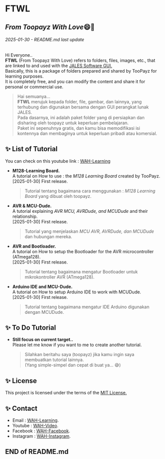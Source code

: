 # FTWL
## _From Toopayz With Love_:smile::green_heart:
###### _2025-01-30 - README.md last update_
Hi Everyone..  
**FTWL** (From Toopayz With Love) refers to folders, files, images, etc., that are linked to and used with the [JALES Software GUI.](https://github.com/WAH-share/JALES-apps)  
Basically, this is a package of folders prepared and shared by TooPayz for learning purposes.  
It is completely free, and you can modify the content and share it for personal or commercial use.
> Hai semuanya...  
> **FTWL** merujuk kepada folder, file, gambar, dan lainnya, yang terhubung dan digunakan bersama dengan GUI perangkat lunak JALES.  
> Pada dasarnya, ini adalah paket folder yang di persiapkan dan disharing oleh toopayz untuk keperluan pembelajaran.  
> Paket ini sepenuhnya gratis, dan kamu bisa memodifikasi isi kontennya dan membaginya untuk keperluan pribadi atau komersial.

##
## ✨ List of Tutorial

You can check on this youtube link : [WAH-Learning](https://www.youtube.com/@WAH.Learning)

- **M128-Learning Board.**  
A tutorial on How to use : the _M128 Learning Board_ created by TooPayz.  
[2025-01-30] First release.
  > Tutorial tentang bagaimana cara menggunakan : _M128 Learning Board_ yang dibuat oleh toopayz.
- **AVR & MCU-Dude.**  
A tutorial explaining _AVR MCU, AVRDude, and MCUDude_ and their relationship.  
[2025-01-30] First release.
  > Tutorial yang menjelaskan _MCU AVR, AVRDude, dan MCUDude_ dan hubungan mereka.
- **AVR and Bootloader.**  
A tutorial on How to setup the Bootloader for the AVR microcontroller (ATmega128).  
[2025-01-30] First release.
  > Tutorial tentang bagaimana mengatur Bootloader untuk mikrokontroller AVR (ATmega128).
- **Arduino IDE and MCU-Dude.**  
A tutorial on How to setup Arduino IDE to work with MCUDude.  
[2025-01-30] First release.
  > Tutorial tentang bagaimana mengatur IDE Arduino digunakan dengan MCUDude.


##
## ✨ To Do Tutorial
- **Still focus on current target..**  
Please let me know if you want to me to create another tutorial.
  > Silahkan beritahu saya (toopayz) jika kamu ingin saya membuatkan tutorial lainnya.  
  > (Yang simple-simpel dan cepat di buat ya... :sweat_smile:)

##
## ✨ License
This project is licensed under the terms of the [MIT License.](https://github.com/github-linguist/linguist/blob/main/LICENSE)

## ✨ Contact
- Email : [WAH-Learning](mailto:wah.learning@gmail.com).
- Youtube : [WAH-Video](https://www.youtube.com/@WAH.Learning).
- Facebook : [WAH-Facebook](https://www.facebook.com/profile.php?id=100094907858032).
- Instagram : [WAH-Instagram](https://www.instagram.com/wah.digital.solution/).

##
## END of README.md
